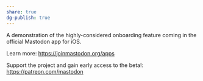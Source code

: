 ```yaml
---
share: true
dg-publish: true
---
```

A demonstration of the highly-considered onboarding feature coming in the official Mastodon app for iOS. 

Learn more: https://joinmastodon.org/apps

Support the project and gain early access to the beta!: https://patreon.com/mastodon